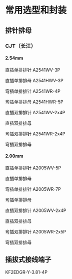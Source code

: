 # 常用选型和封装

## 排针排母

### CJT（长江）

#### 2.54mm

直插单排排针
A2541WV-3P

直插单排排母
A2541HWV-3P

弯插单排排针
A2541WR-4P

弯插单排排母
A2541HWR-5P

直插双排排针
A2541WV-2x4P

直插双排排母

弯插双排排针
A2541WR-2x4P

弯插双排排母

#### 2.00mm

直插单排排针
A2005WV-5P

直插单排排母

弯插单排排针
A2005WR-7P

弯插单排排母

直插双排排针
A2005WV-2x4P

直插双排排母

弯插双排排针
A2005WR-2x5P

弯插双排排母

## 插拔式接线端子
KF2EDGR-Y-3.81-4P

